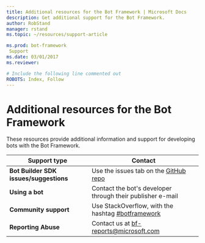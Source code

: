 ```yaml
---
title: Additional resources for the Bot Framework | Microsoft Docs
description: Get additional support for the Bot Framework.
author: RobStand
manager: rstand
ms.topic: ~/resources/support-article

ms.prod: bot-framework
 Support
ms.date: 03/01/2017
ms.reviewer:

# Include the following line commented out
ROBOTS: Index, Follow
---
```

# Additional resources for the Bot Framework
These resources provide additional information and support for developing bots with the Bot Framework.

|**Support type**                    | **Contact**                                                
|----------------------------|---------------------------------
|**Bot Builder SDK issues/suggestions**| Use the issues tab on the <a href="https://github.com/Microsoft/BotBuilder/" target="_blank">GitHub repo</a>
|**Using a bot** | Contact the bot's developer through their publisher e-mail                 
|**Community support** | Use StackOverflow, with the hashtag [#botframework](https://stackoverflow.com/questions/tagged/botframework)
|**Reporting Abuse**| Contact us at [bf-reports@microsoft.com](mailto://bf-reports@microsoft.com)
